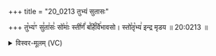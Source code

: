 +++
title = "20_0213 तुभ्यं सुतासः"

+++
तु꣡भ्य꣢ꣳ सु꣣ता꣢सः꣣ सो꣡माः꣢ स्ती꣣र्णं꣢ ब꣣र्हि꣡र्वि꣢भावसो। स्तो꣣तृ꣡भ्य꣢ इन्द्र मृडय ॥ 20:0213 ॥

<details><summary>विस्वर-मूलम् (VC)</summary>

तुभ्यꣳ सुतासः सोमाः स्तीर्णं बर्हिर्विभावसो । स्तोतृभ्य इन्द्र मृडय ॥२१३॥
</details>